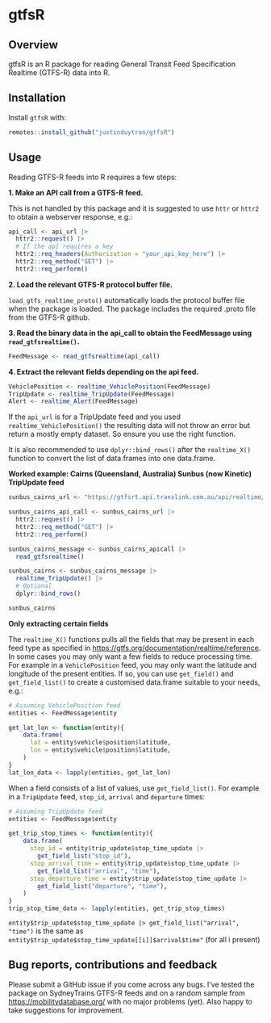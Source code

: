 
# gtfsR

## Overview

gtfsR is an R package for reading General Transit Feed Specification
Realtime (GTFS-R) data into R.

## Installation

Install `gtfsR` with:

``` r
remotes::install_github("justinduytran/gtfsR")
```

## Usage

Reading GTFS-R feeds into R requires a few steps:

**1. Make an API call from a GTFS-R feed.**

This is not handled by this package and it is suggested to use `httr` or
`httr2` to obtain a webserver response, e.g.:

``` r
api_call <- api_url |>
  httr2::request() |>
  # If the api requires a key
  httr2::req_headers(Authorization = "your_api_key_here") |>
  httr2::req_method("GET") |>
  httr2::req_perform()
```

**2. Load the relevant GTFS-R protocol buffer file.**

`load_gtfs_realtime_proto()` automatically loads the protocol buffer
file when the package is loaded. The package includes the required
.proto file from the GTFS-R github.

**3. Read the binary data in the api_call to obtain the FeedMessage
using `read_gtfsrealtime()`.**

``` r
FeedMessage <- read_gtfsrealtime(api_call)
```

**4. Extract the relevant fields depending on the api feed.**

``` r
VehiclePosition <- realtime_VehiclePosition(FeedMessage)
TripUpdate <- realtime_TripUpdate(FeedMessage)
Alert <- realtime_Alert(FeedMessage)
```

If the `api_url` is for a TripUpdate feed and you used
`realtime_VehiclePosition()` the resulting data will not throw an error
but return a mostly empty dataset. So ensure you use the right function.

It is also recommended to use `dplyr::bind_rows()` after the
`realtime_X()` function to convert the list of data.frames into one
data.frame.

**Worked example: Cairns (Queensland, Australia) Sunbus (now Kinetic)
TripUpdate feed**

``` r
sunbus_cairns_url <- "https://gtfsrt.api.translink.com.au/api/realtime/CNS/TripUpdates"

sunbus_cairns_api_call <- sunbus_cairns_url |>
  httr2::request() |>
  httr2::req_method("GET") |>
  httr2::req_perform()

sunbus_cairns_message <- sunbus_cairns_apicall |>
  read_gtfsrealtime()

sunbus_cairns <- sunbus_cairns_message |>
  realtime_TripUpdate() |>
  # Optional
  dplyr::bind_rows()

sunbus_cairns
```

**Only extracting certain fields**

The `realtime_X()` functions pulls all the fields that may be present in
each feed type as specified in
<https://gtfs.org/documentation/realtime/reference>. In some cases you
may only want a few fields to reduce processing time. For example in a
`VehiclePosition` feed, you may only want the latitude and longitude of
the present entities. If so, you can use `get_field()` and
`get_field_list()` to create a customised data.frame suitable to your
needs, e.g.:

``` r
# Assuming VehiclePosition feed
entities <- FeedMessage$entity

get_lat_lon <- function(entity){
    data.frame(
      lat = entity$vehicle$position$latitude,
      lon = entity$vehicle$position$latitude,
    )
}
lat_lon_data <- lapply(entities, get_lat_lon)
```

When a field consists of a list of values, use `get_field_list()`. For
example in a `TripUpdate` feed, `stop_id`, `arrival` and `departure`
times:

``` r
# Assuming TripUpdate feed
entities <- FeedMessage$entity

get_trip_stop_times <- function(entity){
    data.frame(
      stop_id = entity$trip_update$stop_time_update |>
        get_field_list("stop_id"),
      stop_arrival_time = entity$trip_update$stop_time_update |>
        get_field_list("arrival", "time"),
      stop_departure_time = entity$trip_update$stop_time_update |>
        get_field_list("departure", "time"),
    )
}
trip_stop_time_data <- lapply(entities, get_trip_stop_times)
```

`entity$trip_update$stop_time_update |> get_field_list("arrival", "time")`
is the same as `entity$trip_update$stop_time_update[[i]]$arrival$time"`
(for all i present)

## Bug reports, contributions and feedback

Please submit a GitHub issue if you come across any bugs. I’ve tested
the package on SydneyTrains GTFS-R feeds and on a random sample from
<https://mobilitydatabase.org/> with no major problems (yet). Also happy
to take suggestions for improvement.
